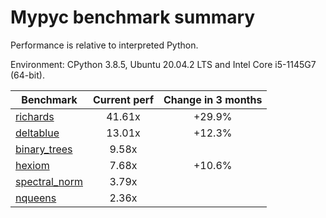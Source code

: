 # Mypyc benchmark summary

Performance is relative to interpreted Python.

Environment: CPython 3.8.5, Ubuntu 20.04.2 LTS and Intel Core i5-1145G7 (64-bit).

| Benchmark | Current perf | Change in 3 months |
| --- | :---: | :---: |
| [richards](benchmarks/richards.md) | 41.61x | +29.9% |
| [deltablue](benchmarks/deltablue.md) | 13.01x | +12.3% |
| [binary_trees](benchmarks/binary_trees.md) | 9.58x |  |
| [hexiom](benchmarks/hexiom.md) | 7.68x | +10.6% |
| [spectral_norm](benchmarks/spectral_norm.md) | 3.79x |  |
| [nqueens](benchmarks/nqueens.md) | 2.36x |  |
